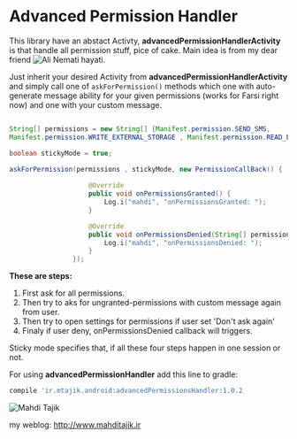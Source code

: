 # Advanced Permission Handler
This library have an abstact Activty, **advancedPermissionHandlerActivity** is that handle all permission stuff, pice of cake. Main idea is from my dear friend ![Ali Nemati hayati](https://github.com/alinhayati). 

Just inherit your desired Activity from **advancedPermissionHandlerActivity** and simply call one of ````askForPermission()```` methods which one with auto-generate message ability for your given permissions (works for Farsi right now) and one with your custom message.

```java

String[] permissions = new String[] {Manifest.permission.SEND_SMS, 
Manifest.permission.WRITE_EXTERNAL_STORAGE , Manifest.permission.READ_EXTERNAL_STORAGE , ...}

boolean stickyMode = true;

askForPermission(permissions , stickyMode, new PermissionCallBack() {
                    
                    @Override
                    public void onPermissionsGranted() {  
                        Log.i("mahdi", "onPermissionsGranted: ");
                    }

                    @Override
                    public void onPermissionsDenied(String[] permissions) {
                        Log.i("mahdi", "onPermissionsDenied: ");
                    }
                });
```
**These are steps:**

1. First ask for all permissions.
2. Then try to aks for ungranted-permissions with custom message again from user.
3. Then try to open settings for permissions if user set 'Don't ask again'
4. Finaly if user deny, onPermissionsDenied callback will triggers.

Sticky mode specifies that, if all these four steps happen in one session or not.


For using **advancedPermissionHandler** add this line to gradle:

```groovy
compile 'ir.mtajik.android:advancedPermissionsHandler:1.0.2               
```

![Mahdi Tajik](http://www.mahditajik.ir/wp-content/uploads/2015/03/sample-logo-MT22.png)

my weblog: http://www.mahditajik.ir


